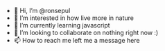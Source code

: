 - 👋 Hi, I’m @ronsepul
- 👀 I’m interested in how live more in nature
- 🌱 I’m currently learning javascript
- 💞️ I’m looking to collaborate on nothing right now :)
- 📫 How to reach me left me a message here

<!---
ronsepul/ronsepul is a ✨ special ✨ repository because its `README.md` (this file) appears on your GitHub profile.
You can click the Preview link to take a look at your changes.
--->
